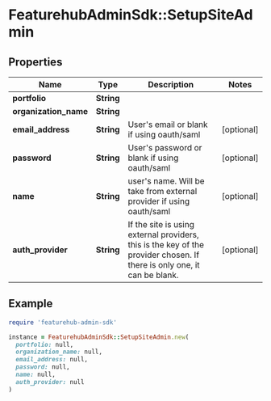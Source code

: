 # FeaturehubAdminSdk::SetupSiteAdmin

## Properties

| Name | Type | Description | Notes |
| ---- | ---- | ----------- | ----- |
| **portfolio** | **String** |  |  |
| **organization_name** | **String** |  |  |
| **email_address** | **String** | User&#39;s email or blank if using oauth/saml | [optional] |
| **password** | **String** | User&#39;s password or blank if using oauth/saml | [optional] |
| **name** | **String** | user&#39;s name. Will be take from external provider if using oauth/saml | [optional] |
| **auth_provider** | **String** | If the site is using external providers, this is the key of the provider chosen. If there is only one, it can be blank. | [optional] |

## Example

```ruby
require 'featurehub-admin-sdk'

instance = FeaturehubAdminSdk::SetupSiteAdmin.new(
  portfolio: null,
  organization_name: null,
  email_address: null,
  password: null,
  name: null,
  auth_provider: null
)
```

